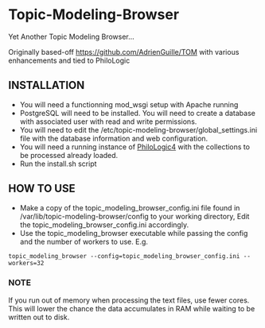 # Topic-Modeling-Browser

Yet Another Topic Modeling Browser...

Originally based-off https://github.com/AdrienGuille/TOM with various enhancements and tied to PhiloLogic

## INSTALLATION ##
* You will need a functionning mod_wsgi setup with Apache running
* PostgreSQL will need to be installed. You will need to create a database with associated user with read and write permissions.
* You will need to edit the /etc/topic-modeling-browser/global_settings.ini file with the database information and web configuration.
* You will need a running instance of <a href="https://github.com/ARTFL-Project/PhiloLogic4">PhiloLogic4</a> with the collections to be processed already loaded.
* Run the install.sh script

## HOW TO USE ##
* Make a copy of the topic_modeling_browser_config.ini file found in /var/lib/topic-modeling-browser/config to your working directory, Edit the topic_modeling_browser_config.ini accordingly. 
* Use the topic_modeling_browser executable while passing the config and the number of workers to use. E.g.

`topic_modeling_browser --config=topic_modeling_browser_config.ini --workers=32`

### NOTE ###
If you run out of memory when processing the text files, use fewer cores. This will lower the chance the data accumulates in RAM while waiting to be written out to disk.
